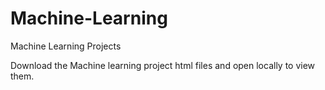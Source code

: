 # Machine-Learning
Machine Learning Projects

Download the Machine learning project html files and open locally to view them.
